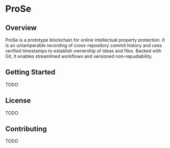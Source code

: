 # ProSe

## Overview
ProSe is a prototype blockchain for online intellectual property protection. It is an untamperable recording of cross-repository commit history and uses verified timestamps to establish ownership of ideas and files. Backed with Git, it enables streamlined workflows and versioned non-repudiability.

## Getting Started
TODO

## License
TODO

## Contributing
TODO
